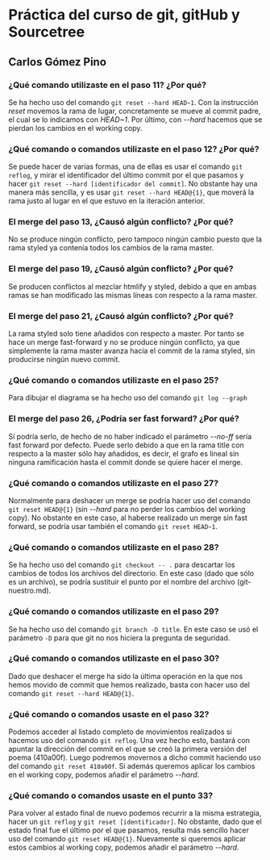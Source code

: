 # Práctica del curso de git, gitHub y Sourcetree

## Carlos Gómez Pino

### ¿Qué comando utilizaste en el paso 11? ¿Por qué?

Se ha hecho uso del comando `git reset --hard HEAD~1`. Con la instrucción *reset* movemos la rama de lugar, concretamente se mueve al commit padre, el cual se lo indicamos con *HEAD~1*. Por último, con *--hard* hacemos que se pierdan los cambios en el working copy.

### ¿Qué comando o comandos utilizaste en el paso 12? ¿Por qué?

Se puede hacer de varias formas, una de ellas es usar el comando `git reflog`, y mirar el identificador del último commit por el que pasamos y hacer `git reset --hard [identificador del commit]`. No obstante hay una manera más sencilla, y es usar `git reset --hard HEAD@{1}`, que moverá la rama justo al lugar en el que estuvo en la iteración anterior.

### El merge del paso 13, ¿Causó algún conflicto? ¿Por qué?

No se produce ningún conflicto, pero tampoco ningún cambio puesto que la rama styled ya contenía todos los cambios de la rama master.

### El merge del paso 19, ¿Causó algún conflicto? ¿Por qué?

Se producen conflictos al mezclar htmlify y styled, debido a que en ambas ramas se han modificado las mismas líneas con respecto a la rama master.

### El merge del paso 21, ¿Causó algún conflicto? ¿Por qué?

La rama styled solo tiene añadidos con respecto a master. Por tanto se hace un merge fast-forward y no se produce ningún conflicto, ya que simplemente la rama master avanza hacía el commit de la rama styled, sin producirse ningún nuevo commit.

### ¿Qué comando o comandos utilizaste en el paso 25?

Para dibujar el diagrama se ha hecho uso del comando `git log --graph`

### El merge del paso 26, ¿Podría ser fast forward? ¿Por qué?

Sí podría serlo, de hecho de no haber indicado el parámetro *--no-ff* sería fast forward por defecto. Puede serlo debido a que en la rama title con respecto a la master sólo hay añadidos, es decir, el grafo es lineal sin ninguna ramificación hasta el commit donde se quiere hacer el merge.

### ¿Qué comando o comandos utilizaste en el paso 27?

Normalmente para deshacer un merge se podría hacer uso del comando `git reset HEAD@{1}` (sin *--hard* para no perder los cambios del working copy). No obstante en este caso, al haberse realizado un merge sin fast forward, se podría usar también el comando `git reset HEAD~1`.

### ¿Qué comando o comandos utilizaste en el paso 28?

Se ha hecho uso del comando `git checkout -- .` para descartar los cambios de todos los archivos del directorio. En este caso (dado que sólo es un archivo), se podría sustituir el punto por el nombre del archivo (git-nuestro.md).

### ¿Qué comando o comandos utilizaste en el paso 29?

Se ha hecho uso del comando `git branch -D title`. En este caso se usó el parámetro `-D` para que git no nos hiciera la pregunta de seguridad.

### ¿Qué comando o comandos utilizaste en el paso 30?

Dado que deshacer el merge ha sido la última operación en la que nos hemos movido de commit que hemos realizado, basta con hacer uso del comando `git reset --hard HEAD@{1}`.

### ¿Qué comando o comandos usaste en el paso 32?

Podemos acceder al listado completo de movimientos realizados si hacemos uso del comando `git reflog`. Una vez hecho esto, bastará con apuntar la dirección del commit en el que se creó la primera versión del poema (410a00f). Luego podremos movernos a dicho commit haciendo uso del comando `git reset 410a00f`. Si además queremos aplicar los cambios en el working copy, podemos añadir el parámetro *--hard*.

### ¿Qué comando o comandos usaste en el punto 33?

Para volver al estado final de nuevo podemos recurrir a la misma estrategia, hacer un `git reflog` y `git reset [identificador]`. No obstante, dado que el estado final fue el último por el que pasamos, resulta más sencillo hacer uso del comando `git reset HEAD@{1}`. Nuevamente si queremos aplicar estos cambios al working copy, podemos añadir el parámetro *--hard*.
